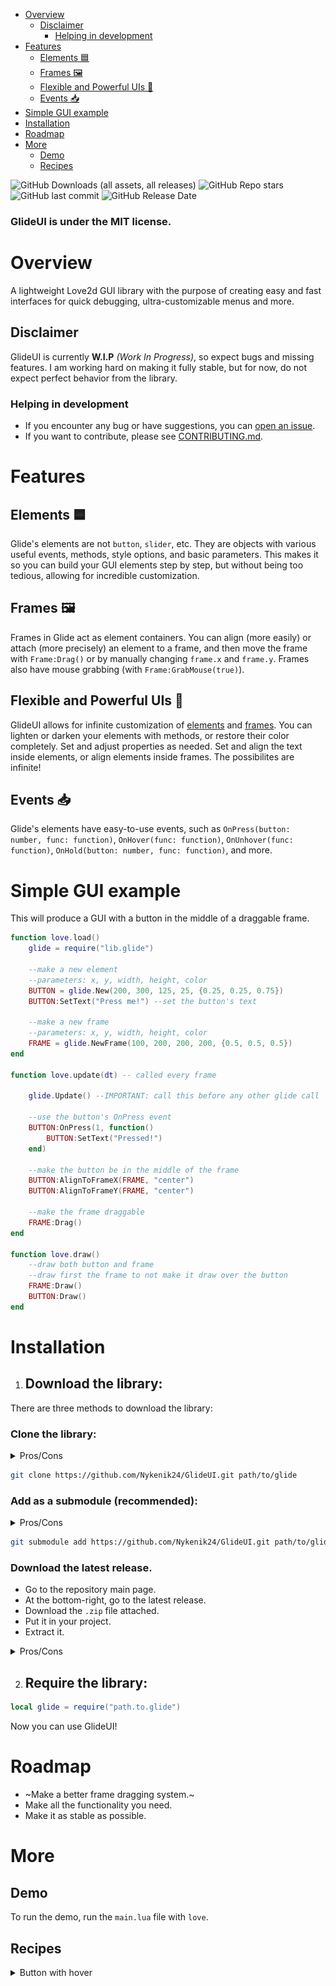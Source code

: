 <!-- TOC start (generated with https://github.com/derlin/bitdowntoc) -->
- [Overview](#overview)
   * [Disclaimer](#disclaimer)
      + [Helping in development](#helping-in-development)
- [Features](#features)
   * [Elements 🟦](#elements-)
   * [Frames 🖼️](#frames-)
   * [Flexible and Powerful UIs 🔨](#flexible-and-powerful-uis-)
   * [Events 📥](#events-)
- [Simple GUI example](#simple-gui-example)
- [Installation](#installation)
- [Roadmap](#roadmap)
- [More](#more)
   * [Demo](#demo)
   * [Recipes](#recipes)


<!-- TOC end -->

![GitHub Downloads (all assets, all releases)](https://img.shields.io/github/downloads/Nykenik24/GlideUI/total) ![GitHub Repo stars](https://img.shields.io/github/stars/Nykenik24/GlideUI?style=flat) ![GitHub last commit](https://img.shields.io/github/last-commit/Nykenik24/GlideUI) ![GitHub Release Date](https://img.shields.io/github/release-date/Nykenik24/GlideUI)
        
### GlideUI is under the MIT license.
# Overview
A lightweight Love2d GUI library with the purpose of creating easy and fast interfaces for quick debugging, ultra-customizable menus and more.

## Disclaimer
GlideUI is currently **W.I.P** *(Work In Progress)*, so expect bugs and missing features. I am working hard on making it fully stable, but for now, do not expect perfect behavior from the library.

### Helping in development
- If you encounter any bug or have suggestions, you can [open an issue](https://github.com/Nykenik24/GlideUI/issues).
- If you want to contribute, please see [CONTRIBUTING.md](./CONTRIBUTING.md).

# Features
## Elements 🟦
Glide's elements are not `button`, `slider`, etc. They are objects with various useful events, methods, style options, and basic parameters. This makes it so you can build your GUI elements step by step, but without being too tedious, allowing for incredible customization.

## Frames 🖼️
Frames in Glide act as element containers. You can align (more easily) or attach (more precisely) an element to a frame, and then move the frame with `Frame:Drag()` or by manually changing `frame.x` and `frame.y`. Frames also have mouse grabbing (with `Frame:GrabMouse(true)`).

## Flexible and Powerful UIs 🔨
GlideUI allows for infinite customization of [elements](README.md#elements) and [frames](README.md#frames). You can lighten or darken your elements with methods, or restore their color completely. Set and adjust properties as needed. Set and align the text inside elements, or align elements inside frames. The possibilites are infinite!

## Events 📥
Glide's elements have easy-to-use events, such as `OnPress(button: number, func: function)`, `OnHover(func: function)`, `OnUnhover(func: function)`, `OnHold(button: number, func: function)`, and more.

# Simple GUI example
This will produce a GUI with a button in the middle of a draggable frame.
```lua
function love.load()
    glide = require("lib.glide")

    --make a new element
    --parameters: x, y, width, height, color
    BUTTON = glide.New(200, 300, 125, 25, {0.25, 0.25, 0.75})
    BUTTON:SetText("Press me!") --set the button's text

    --make a new frame
    --parameters: x, y, width, height, color
    FRAME = glide.NewFrame(100, 200, 200, 200, {0.5, 0.5, 0.5})
end

function love.update(dt) -- called every frame

    glide.Update() --IMPORTANT: call this before any other glide call

    --use the button's OnPress event
    BUTTON:OnPress(1, function()
        BUTTON:SetText("Pressed!")
    end)

    --make the button be in the middle of the frame
    BUTTON:AlignToFrameX(FRAME, "center")
    BUTTON:AlignToFrameY(FRAME, "center")

    --make the frame draggable
    FRAME:Drag()
end

function love.draw()
    --draw both button and frame
    --draw first the frame to not make it draw over the button
    FRAME:Draw() 
    BUTTON:Draw()
end
```

# Installation
1. ## Download the library:
There are three methods to download the library:
### Clone the library:
<details>
<summary>Pros/Cons</summary>
    
#### Pros:
- Easy to use.
- Doesn't require a git repository.
#### Cons:
- Has to be manually updated.
- Harder to manage long-term.
</details>

```bash
git clone https://github.com/Nykenik24/GlideUI.git path/to/glide
```
### Add as a submodule **(recommended)**:
<details>
<summary>Pros/Cons</summary>
    
#### Pros:
- Easier to update.
- Easy to use.
#### Cons:
- A git repository is necessary.
</details>

```bash
git submodule add https://github.com/Nykenik24/GlideUI.git path/to/glide
```
### Download the latest release.
- Go to the repository main page.
- At the bottom-right, go to the latest release.
- Download the `.zip` file attached.
- Put it in your project.
- Extract it.
<details>
<summary>Pros/Cons</summary>
    
#### Pros:
- Releases are usually stable and rarely have bugs.
#### Cons:
- You don't have the latest features.
</details>

2. ## Require the library:
```lua
local glide = require("path.to.glide")
```
Now you can use GlideUI!

# Roadmap
- ~Make a better frame dragging system.~
- Make all the functionality you need.
- Make it as stable as possible.
<!--
- Make a layer system for frames and elements.
I want GlideUI to not have any element/frame registry or table, so making a layer system is basically impossible. I also don't want to interfere
on how you draw and manage your UIs
-->
<!-- 
- Fix all visual and interactive bugs (Such as dragging multiple elements at the same time unintentionally).
This doesn't make sense as bugs will appear and disappear over time, so it's not really an objective; it is a task.
-->

# More

## Demo
To run the demo, run the `main.lua` file with `love`.

## Recipes
<details>
<summary>Button with hover</summary>

```lua
function love.load()
    local glide = require("glide")
    BUTTON = glide.New(200, 300, 125, 25, {1, 0, 0})
end

function love.update()
    glide.Update()

    BUTTON:OnHover(function()
        BUTTON:Darken(0.25)
    end)
    BUTTON:OnUnhover(function()
        BUTTON:RestoreColor()
    end)
end

function love.draw()
    BUTTON:Draw()
end
```

![Hovered](screenshots/hover_button_1.png) ![Not hovered](screenshots/hover_button_2.png)
</details>
